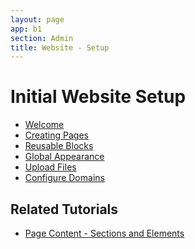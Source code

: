 ```yaml
---
layout: page
app: b1
section: Admin
title: Website - Setup
---
```


# Initial Website Setup


<div id="videoContainer">
  <ul id="playlist">
      <li class="active"><a href="/videos/b1/website/website-intro/output.mp4">Welcome</a></li>
      <li><a href="/videos/b1/website/pages/output.mp4">Creating Pages</a></li>
      <li><a href="/videos/b1/website/blocks/output.mp4">Reusable Blocks</a></li>
      <li><a href="/videos/b1/website/appearance/output.mp4">Global Appearance</a></li>
      <li><a href="/videos/b1/website/files/output.mp4">Upload Files</a></li>
      <li><a href="/videos/b1/website/domain/output.mp4">Configure Domains</a></li>
  </ul>
</div>

## Related Tutorials
- <a href="/b1/admin/website-elements.html">Page Content - Sections and Elements</a>

